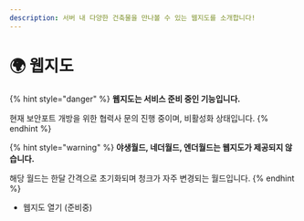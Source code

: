 ```yaml
---
description: 서버 내 다양한 건축물을 만나볼 수 있는 웹지도를 소개합니다!
---
```


# 🌍 웹지도

{% hint style="danger" %}
**웹지도는 서비스 준비 중인 기능입니다.**

현재 보안포트 개방을 위한 협력사 문의 진행 중이며, 비활성화 상태입니다.
{% endhint %}

{% hint style="warning" %}
**야생월드, 네더월드, 엔더월드는 웹지도가 제공되지 않습니다.**

해당 월드는 한달 간격으로 초기화되며 청크가 자주 변경되는 월드입니다.
{% endhint %}

* 웹지도 열기 (준비중)

